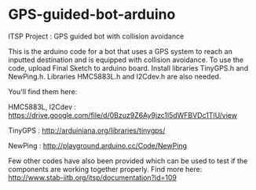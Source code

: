 # GPS-guided-bot-arduino
ITSP Project : GPS guided bot with collision avoidance

This is the arduino code for a bot that uses a GPS system to reach an inputted destination and is equipped with collision avoidance. 
To use the code, upload Final Sketch to arduino board. Install libraries TinyGPS.h and NewPing.h.
Libraries HMC5883L.h and I2Cdev.h are also needed.

You'll find them here:

 HMC5883L, I2Cdev : https://drive.google.com/file/d/0Bzuz9Z6Ay9jzc1l5dWFBVDc1TlU/view

TinyGPS : http://arduiniana.org/libraries/tinygps/

NewPing : http://playground.arduino.cc/Code/NewPing

Few other codes have also been provided which can be used to test if the components are working together properly.
Find more here:
http://www.stab-iitb.org/itsp/documentation?id=109

